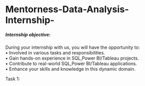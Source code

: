 # Mentorness-Data-Analysis-Internship-
<h5>Internship objective:</h5>
<p>
  During your internship with us, you will have the opportunity to: <br>
• Involved in various tasks and responsibilities. <br>
• Gain hands-on experience in SQL,Power BI/Tableau projects. <br>
• Contribute to real-world SQL,Power BI/Tableau applications. <br>
• Enhance your skills and knowledge in this dynamic domain. <br>
</p>

Task 1: 
